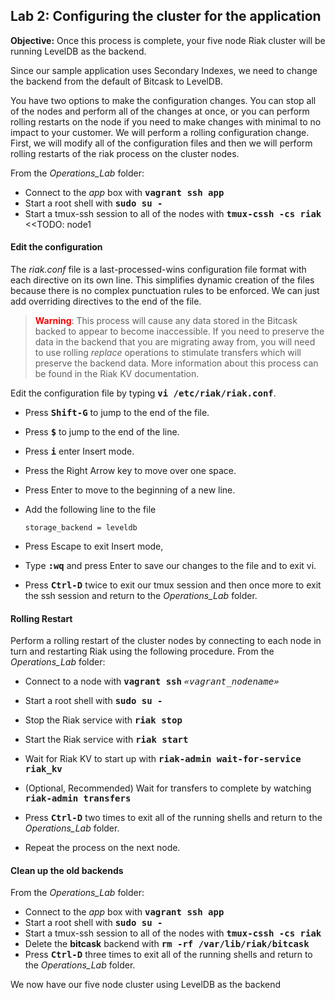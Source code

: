 Lab 2: Configuring the cluster for the application
---
**Objective:** Once this process is complete, your five node Riak cluster will be running LevelDB as the backend.

Since our sample application uses Secondary Indexes, we need to change the backend from the default of Bitcask to LevelDB.  

You have two options to make the configuration changes. You can stop all of the nodes and perform all of the changes at once, or you can perform rolling restarts on the node if you need to make changes with minimal to no impact to your customer.  We will perform a rolling configuration change.  First, we will modify all of the configuration files and then we will perform rolling restarts of the riak process on the cluster nodes.

From the *Operations_Lab* folder:

* Connect to the *app* box with **<span style="font-family:monospace">vagrant ssh app</span>**  
* Start a root shell with **<span style="font-family:monospace">sudo su -</span>**
* Start a tmux-ssh session to all of the nodes with **<span style="font-family:monospace">tmux-cssh -cs riak</span>**
<<TODO: node1

#### Edit the configuration

The *riak.conf* file is a last-processed-wins configuration file format with each directive on its own line. This simplifies dynamic creation of the files because there is no complex punctuation rules to be enforced. We can just add overriding directives to the end of the file.   

> **<span style="color:red">Warning</span>**: This process will cause any data stored in the Bitcask backed to appear to become inaccessible.  If you need to preserve the data in the backend that you are migrating away from, you will need to use rolling *replace* operations to stimulate transfers which will preserve the backend data.  More information about this process can be found in the Riak KV documentation.

Edit the configuration file by typing **<span style="font-family:monospace">vi /etc/riak/riak.conf</span>**. 

* Press **<span style="font-family:monospace">Shift-G</span>** to jump to the end of the file.

* Press **<span style="font-family:monospace">&dollar;</span>** to jump to the end of the line.

* Press **<span style="font-family:monospace">i</span>** enter Insert mode. 

* Press the Right Arrow key to move over one space.

* Press Enter to move to the beginning of a new line.

* Add the following line to the file

    ```
    storage_backend = leveldb
    ```

* Press Escape to exit Insert mode, 
* Type **<span style="font-family:monospace">:wq</span>** and press Enter to save our changes to the file and to exit vi.

* Press **<span style="font-family:monospace">Ctrl-D</span>** twice to exit our tmux session and then once more to exit the ssh session and return to the *Operations_Lab* folder.  

#### Rolling Restart

Perform a rolling restart of the cluster nodes by connecting to each node in turn and restarting Riak using the following procedure.  From the *Operations_Lab* folder:

* Connect to a node with **<span style="font-family:monospace">vagrant ssh</span>** *<span style="font-family:monospace">«vagrant_nodename»</span>*

* Start a root shell with **<span style="font-family:monospace">sudo su - </span>**

* Stop the Riak service with **<span style="font-family:monospace">riak stop</span>**

* Start the Riak service with **<span style="font-family:monospace">riak start</span>**

* Wait for Riak KV to start up with **<span style="font-family:monospace">riak-admin wait-for-service riak_kv</span>**

* (Optional, Recommended) Wait for transfers to complete by watching  **<span style="font-family:monospace">riak-admin transfers</span>**

* Press **<span style="font-family:monospace">Ctrl-D</span>** two times to exit all of the running shells and return to the *Operations_Lab* folder.
* Repeat the process on the next node.

#### Clean up the old backends
From the *Operations_Lab* folder:

* Connect to the *app* box with **<span style="font-family:monospace">vagrant ssh app</span>**  
* Start a root shell with **<span style="font-family:monospace">sudo su -</span>**
* Start a tmux-ssh session to all of the nodes with **<span style="font-family:monospace">tmux-cssh -cs riak</span>**
* Delete the **bitcask** backend with **<span style="font-family:monospace">rm -rf /var/lib/riak/bitcask</span>**
* Press **<span style="font-family:monospace">Ctrl-D</span>** three times to exit all of the running shells and return to the *Operations_Lab* folder.


We now have our five node cluster using LevelDB as the backend
 
